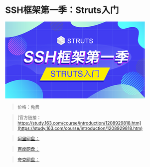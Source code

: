 # SSH框架第一季：Struts入门

![img](../../../assets/study163/free/2fd8b7202f6046beafb2439ad0a33cbf.png)

> 价格：免费

> [官方链接：https://study.163.com/course/introduction/1208929818.htm](https://study.163.com/course/introduction/1208929818.htm)

> [阿里网盘：]()

> [百度网盘：]()

> [夸克网盘：]()
